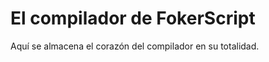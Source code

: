 <!-- https://www.tmohentai.com/reader/5fdab3d2b2bb9/paginated/92?-->

# El compilador de FokerScript

Aquí se almacena el corazón del compilador en su totalidad.